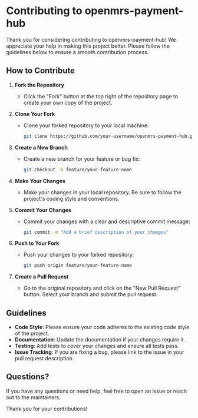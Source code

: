 # Contributing to openmrs-payment-hub

Thank you for considering contributing to openmrs-payment-hub! We appreciate your help in making this project better. Please follow the guidelines below to ensure a smooth contribution process.

## How to Contribute

1. **Fork the Repository**
   - Click the "Fork" button at the top right of the repository page to create your own copy of the project.

2. **Clone Your Fork**
   - Clone your forked repository to your local machine:
     ```bash
     git clone https://github.com/your-username/openmrs-payment-hub.git
     ```

3. **Create a New Branch**
   - Create a new branch for your feature or bug fix:
     ```bash
     git checkout -b feature/your-feature-name
     ```

4. **Make Your Changes**
   - Make your changes in your local repository. Be sure to follow the project's coding style and conventions.

5. **Commit Your Changes**
   - Commit your changes with a clear and descriptive commit message:
     ```bash
     git commit -m "Add a brief description of your changes"
     ```

6. **Push to Your Fork**
   - Push your changes to your forked repository:
     ```bash
     git push origin feature/your-feature-name
     ```

7. **Create a Pull Request**
   - Go to the original repository and click on the "New Pull Request" button. Select your branch and submit the pull request.

## Guidelines

- **Code Style**: Please ensure your code adheres to the existing code style of the project.
- **Documentation**: Update the documentation if your changes require it.
- **Testing**: Add tests to cover your changes and ensure all tests pass.
- **Issue Tracking**: If you are fixing a bug, please link to the issue in your pull request description.


## Questions?

If you have any questions or need help, feel free to open an issue or reach out to the maintainers.

Thank you for your contributions!